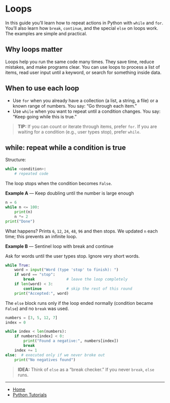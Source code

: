 # Loops

In this guide you’ll learn how to repeat actions in Python with `while` and `for`. 
You’ll also learn how `break`, `continue`, and the special `else` on loops work. The examples are simple and practical.

## Why loops matter

Loops help you run the same code many times. They save time, reduce mistakes, and make programs clear. 
You can use loops to process a list of items, read user input until a keyword, or search for something inside data.

## When to use each loop

- Use `for` when you already have a collection (a list, a string, a file) or a known range of numbers. You say: “Go through each item.”
- Use `while` when you want to repeat until a condition changes. You say: “Keep going while this is true.”

> **TIP:** If you can count or iterate through items, prefer `for`. If you are waiting for a condition (e.g., user types stop), prefer `while`.

## while: repeat while a condition is true

Structure:

```py
while <condition>:
    # repeated code
```

The loop stops when the condition becomes `False`.

**Example A** — Keep doubling until the number is large enough

```py
n = 6
while n <= 100:
    print(n)
    n *= 2
print("Done")

```
What happens? Prints `6`, `12`, `24`, `48`, `96` and then stops. We updated `n` each time; this prevents an infinite loop.


**Example B** — Sentinel loop with break and continue

Ask for words until the user types stop. Ignore very short words.

```py
while True:
    word = input("Word (type 'stop' to finish): ")
    if word == "stop":
        break              # leave the loop completely
    if len(word) < 3:
        continue           # skip the rest of this round
    print("Accepted:", word)
```

The `else` block runs only if the loop ended normally (condition became `False`) and no `break` was used.

```py
numbers = [3, 5, 12, 7]
index = 0

while index < len(numbers):
    if numbers[index] < 0:
        print("Found a negative:", numbers[index])
        break
    index += 1
else:  # executed only if we never broke out
    print("No negatives found")
```

> **IDEA:** Think of `else` as a “break checker.” If you never `break`, `else` runs.

---

- [Home](./../../README.md)
- [Python Tutorials](./../tutorials.md)